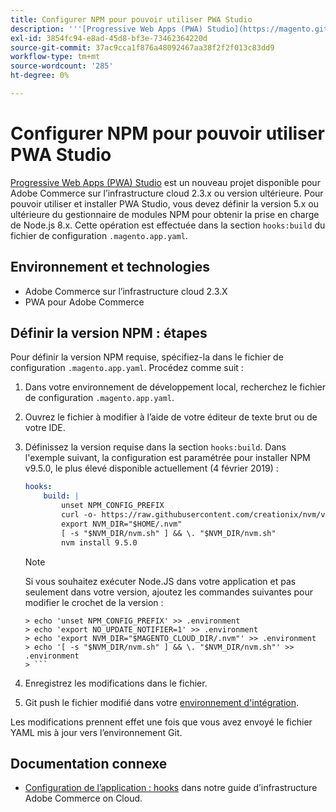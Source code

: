 ```yaml
---
title: Configurer NPM pour pouvoir utiliser PWA Studio
description: '''[Progressive Web Apps (PWA) Studio](https://magento.github.io/pwa-studio/) est un nouveau projet disponible pour Adobe Commerce sur l’infrastructure cloud 2.3.x ou version ultérieure. Pour pouvoir utiliser et installer PWA Studio, vous devez définir la version 5.x ou ultérieure du gestionnaire de modules NPM pour obtenir la prise en charge de Node.js 8.x. Cela est effectué dans la section "hooks:build" du fichier de configuration `.magento.app.yaml`."'
exl-id: 3854fc94-e8ad-45d8-bf3e-73462364220d
source-git-commit: 37ac9cca1f876a48092467aa38f2f2f013c83dd9
workflow-type: tm+mt
source-wordcount: '285'
ht-degree: 0%

---
```


# Configurer NPM pour pouvoir utiliser PWA Studio

[Progressive Web Apps (PWA) Studio](https://magento.github.io/pwa-studio/) est un nouveau projet disponible pour Adobe Commerce sur l’infrastructure cloud 2.3.x ou version ultérieure. Pour pouvoir utiliser et installer PWA Studio, vous devez définir la version 5.x ou ultérieure du gestionnaire de modules NPM pour obtenir la prise en charge de Node.js 8.x. Cette opération est effectuée dans la section `hooks:build` du fichier de configuration `.magento.app.yaml`.

## Environnement et technologies

* Adobe Commerce sur l’infrastructure cloud 2.3.X
* PWA pour Adobe Commerce

## Définir la version NPM : étapes

Pour définir la version NPM requise, spécifiez-la dans le fichier de configuration `.magento.app.yaml`. Procédez comme suit :

1. Dans votre environnement de développement local, recherchez le fichier de configuration `.magento.app.yaml`.
1. Ouvrez le fichier à modifier à l’aide de votre éditeur de texte brut ou de votre IDE.
1. Définissez la version requise dans la section `hooks:build`. Dans l&#39;exemple suivant, la configuration est paramétrée pour installer NPM v9.5.0, le plus élevé disponible actuellement (4 février 2019) :

   ```yaml
   hooks:
       build: |
           unset NPM_CONFIG_PREFIX
           curl -o- https://raw.githubusercontent.com/creationix/nvm/v0.33.8/install.sh | bash
           export NVM_DIR="$HOME/.nvm"
           [ -s "$NVM_DIR/nvm.sh" ] && \. "$NVM_DIR/nvm.sh"
           nvm install 9.5.0
   ```

   >[!NOTE]
   >
   >Si vous souhaitez exécuter Node.JS dans votre application et pas seulement dans votre version, ajoutez les commandes suivantes pour modifier le crochet de la version :
   > 
   ```
   > echo 'unset NPM_CONFIG_PREFIX' >> .environment
   > echo 'export NO_UPDATE_NOTIFIER=1' >> .environment
   > echo 'export NVM_DIR="$MAGENTO_CLOUD_DIR/.nvm"' >> .environment
   > echo '[ -s "$NVM_DIR/nvm.sh" ] && \. "$NVM_DIR/nvm.sh"' >> .environment
   > ```

1. Enregistrez les modifications dans le fichier.
1. Git push le fichier modifié dans votre [environnement d&#39;intégration](/help/announcements/adobe-commerce-announcements/integration-environment-enhancement-request-pro-and-starter.md).

Les modifications prennent effet une fois que vous avez envoyé le fichier YAML mis à jour vers l’environnement Git.

## Documentation connexe

* [Configuration de l’application : hooks](https://experienceleague.adobe.com/docs/commerce-cloud-service/user-guide/configure/app/properties/hooks-property.html) dans notre guide d’infrastructure Adobe Commerce on Cloud.
